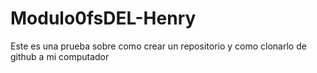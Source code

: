 # Modulo0fsDEL-Henry

Este es una prueba sobre como crear un repositorio y como clonarlo de github a mi computador
